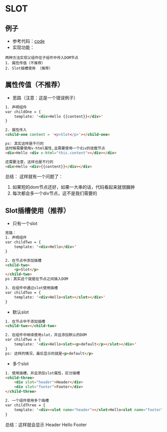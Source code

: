 # SLOT

## 例子
- 参考代码：[code](https://github.com/BnuzLeo/vue-start/blob/master/template/slot/slot.html)
- 实现功能：
```text
两种方法实现父组件往子组件中传入DOM节点
1. 属性传值（不推荐）
2. Slot插槽使用 （推荐）
```

## 属性传值（不推荐）
- 思路（注意：这是一个错误例子）
```html
1. 声明组件
var childOne = {
	template: '<div>Hello {{content}}</div>'
}

2. 属性传入
<child-one content = '<p>Slot</p>'></child-one>

ps: 其实这样是不行的
这时候需要使用v-html属性,且需要使用一个div的挂载节点
<div>Hello <div v-html="this.content"></div></div>

还需要注意，这样也是不行的
<div>Hello <div>{{content}}</div></div>
```
总结： 这样就有一个问题了：
1. 如果短的dom节点还好，如果一大串的话，代码看起来就很臃肿
2. 每次都会多一个div节点，这不是我们需要的

## Slot插槽使用（推荐）
- 只有一个slot
```html
思路：
1. 声明组件
var childTwo = {
	template: '<div>Hello</div>'
}

2. 在节点中添加插槽
<child-two>
	<p>Slot</p>
</child-two>
ps：其实这个就是在节点之间插入DOM

3. 在组件中通过slot使用插槽
var childTwo = {
	template: '<div>Hello<slot></slot></div>'
}
```
- 默认slot
```html
1. 在节点中不添加插槽
<child-two></child-two>

2. 在组件中继续使用slot，并且添加默认的DOM
var childTwo = {
	template: '<div>Hello<slot><p>default</p></slot></div>'
}
ps: 这样的情况，最后显示的就是<p>default</p>
```

- 多个slot
```html
1. 使用插槽，并且添加slot属性，区分插槽
<child-three>
	<div slot="header">Header</div>
	<div slot="footer">Footer</div>
</child-three>

2. 一个组件使用多个插槽
var childThree = {
	template: '<div><slot name="header"></slot>Hello<slot name="footer"></slot></div>'
}
```
总结：这样就会显示
Header
Hello
Footer

